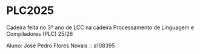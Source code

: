 # PLC2025
Cadeira feita no 3º ano de LCC na cadeira Processamento de Linguagem e Compiladores (PLC) 25/26

Aluno: José Pedro Flores Novais :: a108395
